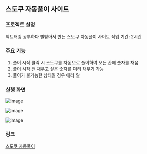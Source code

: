 ## 스도쿠 자동풀이 사이트  

### 프로젝트 설명
백트래킹 공부하다 삘받아서 만든 스도쿠 자동풀이 사이트
작업 기간: 2시간

### 주요 기능
1. 풀이 시작 클릭 시 스도쿠를 자동으로 풀이하여 모든 칸에 숫자를 채움
2. 풀이 시작 전 채우고 싶은 숫자를 미리 채우기 가능
3. 풀이가 불가능한 상태일 경우 에러 알

### 실행 화면
![image](https://github.com/Hwangyongjin/Sudoku-AI-Flatform/assets/126740959/25263546-3e1e-4557-a377-2a868f447a08)

![image](https://github.com/Hwangyongjin/Sudoku-AI-Flatform/assets/126740959/8a71b634-d431-44c8-8ae8-b08a89467006)

![image](https://github.com/Hwangyongjin/Sudoku-AI-Flatform/assets/126740959/47fedb21-a0bd-4f4b-808e-629d2389958d)



### 링크
[스도쿠 자동풀이](https://sudoku-ai-flatform.vercel.app/)
